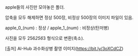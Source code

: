 apple들의 사진만 모아놓은 폴더.

압축을 모두 해제하면 정상 500장, 비정상 500장의 이미지 파일이 있음.

apple_0_(num) : 정상 / apple_1_(num) : 비정상(탄저병)

사진을 모두 256*256*3 형식으로 변환(축소).

[출처] AI-Hub 과수화상병 촬영 이미지(https://bit.ly/3oXCdCZ)

